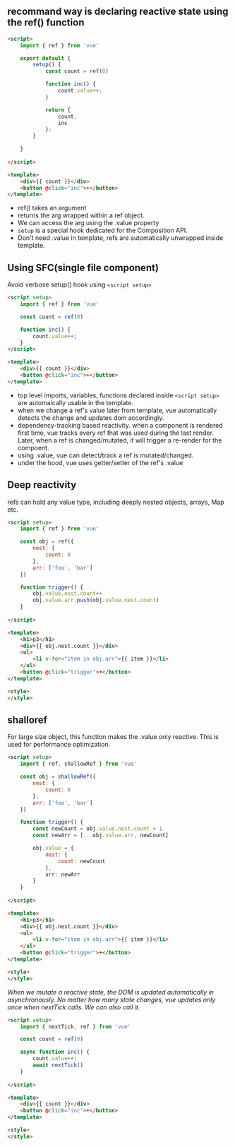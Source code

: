 ## recommand way is declaring reactive state using the ref() function
```html
<script>
    import { ref } from 'vue'

    export default {
        setup() {
            const count = ref(0)

            function inc() {
                count.value++;
            }

            return {
                count,
                inc
            };
        }

    }
    
</script>

<template>
    <div>{{ count }}</div>
    <button @click="inc">+</button>
</template>
```
* ref() takes an argument
* returns the arg wrapped within a ref object.
* We can access the arg using the .value property
* `setup` is a special hook dedicated for the Composition API.
* Don't need .value in template, refs are automatically unwrapped inside template.

## Using SFC(single file component)
Avoid verbose setup() hook using `<script setup>`
```html
<script setup>
    import { ref } from 'vue'

    const count = ref(0)

    function inc() {
        count.value++;
    }
</script>

<template>
    <div>{{ count }}</div>
    <button @click="inc">+</button>
</template>
```
* top level imports, variables, functions declared inside `<script setup>` are automaically usable in the template.
* when we change a ref's value later from template, vue automatically detects the  change and updates dom accordingly.
* dependency-tracking based reactivity. when a component is rendered first time, vue tracks every ref that was used during the last render. Later, when a ref is changed/mutated, it will trigger a re-render for the compoent.
* using .value, vue can detect/track a ref is mutated/changed.
* under the hood, vue uses getter/setter of the ref's .value

## Deep reactivity
refs can hold any value type, including deeply nested objects, arrays, Map etc.
```html
<script setup>
    import { ref } from 'vue'

    const obj = ref({
        nest: {
            count: 0
        },
        arr: ['foo', 'bar']
    })

    function trigger() {
        obj.value.nest.count++
        obj.value.arr.push(obj.value.nest.count)
    }
    
</script>

<template>
    <h1>p3</h1>
    <div>{{ obj.nest.count }}</div>
    <ul>
        <li v-for="item in obj.arr">{{ item }}</li>
    </ul>
    <button @click="trigger">+</button>
</template>

<style>
</style>
```

## shalloref
For large size object, this function makes the .value only reactive. This is used for performance optimization.
```html
<script setup>
    import { ref, shallowRef } from 'vue'

    const obj = shallowRef({
        nest: {
            count: 0
        },
        arr: ['foo', 'bar']
    })

    function trigger() {
        const newCount = obj.value.nest.count + 1
        const newArr = [...obj.value.arr, newCount]

        obj.value = {
            nest: {
                count: newCount
            },
            arr: newArr
        }
    }
    
</script>

<template>
    <h1>p3</h1>
    <div>{{ obj.nest.count }}</div>
    <ul>
        <li v-for="item in obj.arr">{{ item }}</li>
    </ul>
    <button @click="trigger">+</button>
</template>

<style>
</style>
```

*When we mutate a reactive state, the DOM is updated automatically in asynchronously. No matter how many state changes, vue updates only once when nextTick calls. We can also call it.*

```html
<script setup>
    import { nextTick, ref } from 'vue'

    const count = ref(0)

    async function inc() {
        count.value++;
        await nextTick()
    }
    
</script>

<template>
    <div>{{ count }}</div>
    <button @click="inc">+</button>
</template>

<style>
</style>
```